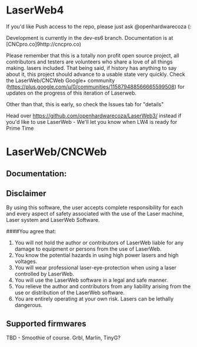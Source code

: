 # LaserWeb4


If you'd like Push access to the repo, please just ask @openhardwarecoza (:  

Development is currently in the dev-es6 branch. Documentation is at [CNCpro.co]9http://cncpro.co)


Please remember that this is a totally non profit open source project, all contributors and testers are volunteers who share a love of all things making. lasers included. That being said, if history has anything to say about it, this project should advance to a usable state very quickly. Check the LaserWeb/CNCWeb Google+ community (https://plus.google.com/u/0/communities/115879488566665599508) for updates on the progress of this iteration of Laserweb.

Other than that, this is early, so check the Issues tab for "details"


Head over https://github.com/openhardwarecoza/LaserWeb3/ instead if you'd like to use LaserWeb - We'll let you know when LW4 is ready for Prime Time 


# LaserWeb/CNCWeb

## Documentation:

## Disclaimer
By using this software, the user accepts complete responsibility for each and every aspect of safety associated with the use of the Laser machine, Laser system and LaserWeb Software.

####You agree that:

1. You will not hold the author or contributors of LaserWeb liable for any damage to equipment or persons from the use of LaserWeb. 
2. You know the potential hazards in using high power lasers and high voltages.
3. You will wear professional laser-eye-protection when using a laser controlled by LaserWeb.
4. You will use the LaserWeb software in a legal and safe manner.
5. You relieve the author and contributors from any liability arising from the use or distribution of the LaserWeb software.
6. You are entirely operating at your own risk. Lasers can be lethally dangerous. 


## Supported firmwares

TBD - Smoothie of course. Grbl, Marlin, TinyG?
